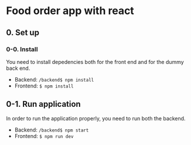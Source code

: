# Food order app with react

## 0. Set up

### 0-0. Install
You need to install depedencies both for the front end and for the dummy back end. <br>

- Backend: `/backend$ npm install`
- Frontend: `$ npm install`

## 0-1. Run application 
In order to run the application properly, you need to run both the backend. <br>

- Backend: `/backend$ npm start`
- Frontend: `$ npm run dev`


